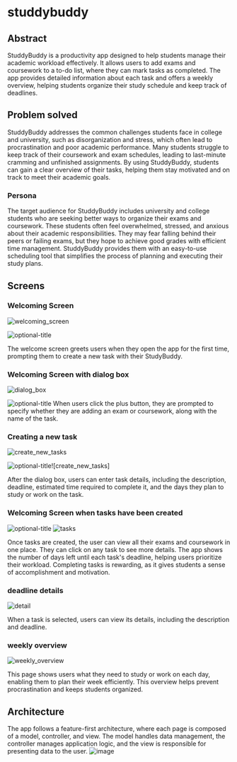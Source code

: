 # studdybuddy

## Abstract
StuddyBuddy is a productivity app designed to help students manage their academic workload effectively. It allows users to add exams and coursework to a to-do list, where they can mark tasks as completed. The app provides detailed information about each task and offers a weekly overview, helping students organize their study schedule and keep track of deadlines.
## Problem solved

StuddyBuddy addresses the common challenges students face in college and university, such as disorganization and stress, which often lead to procrastination and poor academic performance. Many students struggle to keep track of their coursework and exam schedules, leading to last-minute cramming and unfinished assignments. By using StuddyBuddy, students can gain a clear overview of their tasks, helping them stay motivated and on track to meet their academic goals.

### Persona
The target audience for StuddyBuddy includes university and college students who are seeking better ways to organize their exams and coursework. These students often feel overwhelmed, stressed, and anxious about their academic responsibilities. They may fear falling behind their peers or failing exams, but they hope to achieve good grades with efficient time management. StuddyBuddy provides them with an easy-to-use scheduling tool that simplifies the process of planning and executing their study plans.

## Screens
### Welcoming Screen
![welcoming_screen](https://github.com/user-attachments/assets/2d93bf9a-aa2d-47df-b4d1-6a6f4d11384e)

![](C:\studybuddy\assets\screens\welcoming_screen.png "optional-title")

The welcome screen greets users when they open the app for the first time, prompting them to create a new task with their StudyBuddy.
### Welcoming Screen with dialog box
![dialog_box](https://github.com/user-attachments/assets/5282476b-1a9e-4b1e-a1e6-1e7b08323415)

![](C:\studybuddy\assets\screens\dialog_box.png "optional-title")
When users click the plus button, they are prompted to specify whether they are adding an exam or coursework, along with the name of the task.

### Creating a new task
![create_new_tasks](https://github.com/user-attachments/assets/97317098-a9d4-482d-ab41-6fccf576d3b5)

![](C:\studybuddy\assets\screens\create_new_tasks.png "optional-title")![create_new_tasks]

After the dialog box, users can enter task details, including the description, deadline, estimated time required to complete it, and the days they plan to study or work on the task.

### Welcoming Screen when tasks have been created 
![](C:\studybuddy\assets\screens\tasks.png "optional-title")
![tasks](https://github.com/user-attachments/assets/9ffae188-46b1-4d91-a592-4dea3829643b)

Once tasks are created, the user can view all their exams and coursework in one place. They can click on any task to see more details. The app shows the number of days left until each task's deadline, helping users prioritize their workload. Completing tasks is rewarding, as it gives students a sense of accomplishment and motivation.

### deadline details
![detail](https://github.com/user-attachments/assets/272be2f4-5489-46a0-bd92-1fa48d7c01bf)


When a task is selected, users can view its details, including the description and deadline.

### weekly overview
![weekly_overview](https://github.com/user-attachments/assets/779434ee-c9d9-40b8-bc46-23451a4c6645)


This page shows users what they need to study or work on each day, enabling them to plan their week efficiently. This overview helps prevent procrastination and keeps students organized.


## Architecture
The app follows a feature-first architecture, where each page is composed of a model, controller, and view. The model handles data management, the controller manages application logic, and the view is responsible for presenting data to the user.
![image](https://github.com/user-attachments/assets/a74ecd58-09ad-437a-8a7b-db8844c83420)

